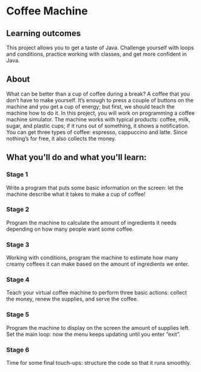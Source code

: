 # Coffee Machine

## Learning outcomes
This project allows you to get a taste of Java. Challenge yourself with loops and conditions, practice working with classes, and get more confident in Java.

## About
What can be better than a cup of coffee during a break? A coffee that you don’t have to make yourself. It’s enough to press a couple of buttons on the machine and you get a cup of energy; but first, we should teach the machine how to do it. In this project, you will work on programming a coffee machine simulator. The machine works with typical products: coffee, milk, sugar, and plastic cups; if it runs out of something, it shows a notification. You can get three types of coffee: espresso, cappuccino and latte. Since nothing’s for free, it also collects the money.

## What you'll do and what you'll learn:
### Stage 1
Write a program that puts some basic information on the screen: let the machine describe what it takes to make a cup of coffee!
### Stage 2
Program the machine to calculate the amount of ingredients it needs depending on how many people want some coffee.
### Stage 3
Working with conditions, program the machine to estimate how many creamy coffees it can make based on the amount of ingredients we enter.
### Stage 4
Teach your virtual coffee machine to perform three basic actions: collect the money, renew the supplies, and serve the coffee.
### Stage 5
Program the machine to display on the screen the amount of supplies left. Set the main loop: now the menu keeps updating until you enter “exit”.
### Stage 6
Time for some final touch-ups: structure the code so that it runs smoothly.
